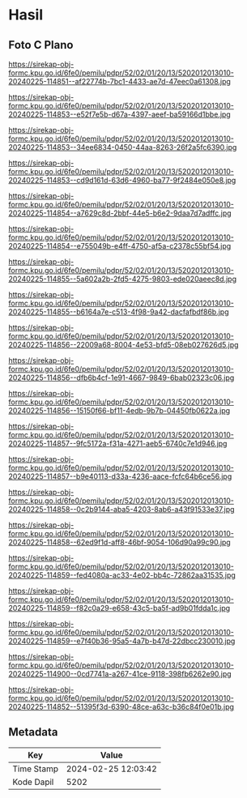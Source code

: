 # Hasil

## Foto C Plano

https://sirekap-obj-formc.kpu.go.id/6fe0/pemilu/pdpr/52/02/01/20/13/5202012013010-20240225-114851--af22774b-7bc1-4433-ae7d-47eec0a61308.jpg

https://sirekap-obj-formc.kpu.go.id/6fe0/pemilu/pdpr/52/02/01/20/13/5202012013010-20240225-114853--e52f7e5b-d67a-4397-aeef-ba59166d1bbe.jpg

https://sirekap-obj-formc.kpu.go.id/6fe0/pemilu/pdpr/52/02/01/20/13/5202012013010-20240225-114853--34ee6834-0450-44aa-8263-26f2a5fc6390.jpg

https://sirekap-obj-formc.kpu.go.id/6fe0/pemilu/pdpr/52/02/01/20/13/5202012013010-20240225-114853--cd9d161d-63d6-4960-ba77-9f2484e050e8.jpg

https://sirekap-obj-formc.kpu.go.id/6fe0/pemilu/pdpr/52/02/01/20/13/5202012013010-20240225-114854--a7629c8d-2bbf-44e5-b6e2-9daa7d7adffc.jpg

https://sirekap-obj-formc.kpu.go.id/6fe0/pemilu/pdpr/52/02/01/20/13/5202012013010-20240225-114854--e755049b-e4ff-4750-af5a-c2378c55bf54.jpg

https://sirekap-obj-formc.kpu.go.id/6fe0/pemilu/pdpr/52/02/01/20/13/5202012013010-20240225-114855--5a602a2b-2fd5-4275-9803-ede020aeec8d.jpg

https://sirekap-obj-formc.kpu.go.id/6fe0/pemilu/pdpr/52/02/01/20/13/5202012013010-20240225-114855--b6164a7e-c513-4f98-9a42-dacfafbdf86b.jpg

https://sirekap-obj-formc.kpu.go.id/6fe0/pemilu/pdpr/52/02/01/20/13/5202012013010-20240225-114856--22009a68-8004-4e53-bfd5-08eb027626d5.jpg

https://sirekap-obj-formc.kpu.go.id/6fe0/pemilu/pdpr/52/02/01/20/13/5202012013010-20240225-114856--dfb6b4cf-1e91-4667-9849-6bab02323c06.jpg

https://sirekap-obj-formc.kpu.go.id/6fe0/pemilu/pdpr/52/02/01/20/13/5202012013010-20240225-114856--15150f66-bf11-4edb-9b7b-04450fb0622a.jpg

https://sirekap-obj-formc.kpu.go.id/6fe0/pemilu/pdpr/52/02/01/20/13/5202012013010-20240225-114857--9fc5172a-f31a-4271-aeb5-6740c7e1d946.jpg

https://sirekap-obj-formc.kpu.go.id/6fe0/pemilu/pdpr/52/02/01/20/13/5202012013010-20240225-114857--b9e40113-d33a-4236-aace-fcfc64b6ce56.jpg

https://sirekap-obj-formc.kpu.go.id/6fe0/pemilu/pdpr/52/02/01/20/13/5202012013010-20240225-114858--0c2b9144-aba5-4203-8ab6-a43f91533e37.jpg

https://sirekap-obj-formc.kpu.go.id/6fe0/pemilu/pdpr/52/02/01/20/13/5202012013010-20240225-114858--62ed9f1d-aff8-46bf-9054-106d90a99c90.jpg

https://sirekap-obj-formc.kpu.go.id/6fe0/pemilu/pdpr/52/02/01/20/13/5202012013010-20240225-114859--fed4080a-ac33-4e02-bb4c-72862aa31535.jpg

https://sirekap-obj-formc.kpu.go.id/6fe0/pemilu/pdpr/52/02/01/20/13/5202012013010-20240225-114859--f82c0a29-e658-43c5-ba5f-ad9b01fdda1c.jpg

https://sirekap-obj-formc.kpu.go.id/6fe0/pemilu/pdpr/52/02/01/20/13/5202012013010-20240225-114859--e7f40b36-95a5-4a7b-b47d-22dbcc230010.jpg

https://sirekap-obj-formc.kpu.go.id/6fe0/pemilu/pdpr/52/02/01/20/13/5202012013010-20240225-114900--0cd7741a-a267-41ce-9118-398fb6262e90.jpg

https://sirekap-obj-formc.kpu.go.id/6fe0/pemilu/pdpr/52/02/01/20/13/5202012013010-20240225-114852--51395f3d-6390-48ce-a63c-b36c84f0e01b.jpg


## Metadata

| Key        | Value               |
| ---------- | ------------------- |
| Time Stamp | 2024-02-25 12:03:42 |
| Kode Dapil | 5202                |



